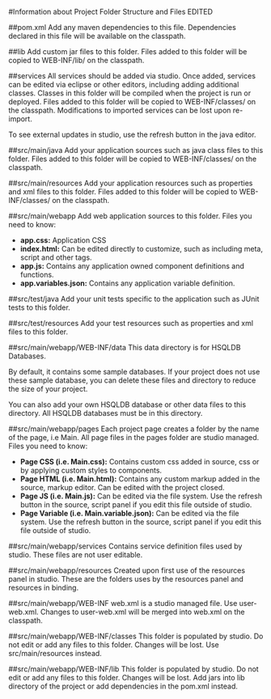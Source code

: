 #Information about Project Folder Structure and Files  EDITED

##pom.xml
  Add any maven dependencies to this file. Dependencies declared in this file will be available on the classpath.

##lib
  Add custom jar files to this folder. Files added to this folder will be copied to WEB-INF/lib/ on the classpath.

##services
  All services should be added via studio. Once added, services can be edited via eclipse or other editors, including adding additional classes. 
  Classes in this folder will be compiled when the project is run or deployed.
  Files added to this folder will be copied to WEB-INF/classes/ on the classpath.
  Modifications to imported services can be lost upon re-import.

  To see external updates in studio, use the refresh button in the java editor.
 
##src/main/java
  Add your application sources such as java class files to this folder. 
  Files added to this folder will be copied to WEB-INF/classes/ on the classpath.
  
##src/main/resources
  Add your application resources such as properties and xml files to this folder. 
  Files added to this folder will be copied to WEB-INF/classes/ on the classpath.

##src/main/webapp
  Add web application sources to this folder.
  Files you need to know:
  - **app.css:** Application CSS
  - **index.html:** Can be edited directly to customize, such as including meta, script and other tags.
  - **app.js:** Contains any application owned component definitions and functions.
  - **app.variables.json:** Contains any application variable definition.

##src/test/java
  Add your unit tests specific to the application such as JUnit tests to this folder.

##src/test/resources
  Add your test resources such as properties and xml files to this folder.

##src/main/webapp/WEB-INF/data
  This data directory is for HSQLDB Databases.
  
  By default, it contains some sample databases.
  If your project does not use these sample database, you can delete these files and directory to reduce the size of your project.

  You can also add your own HSQLDB database or other data files to this directory. All HSQLDB databases must be in this directory.

##src/main/webapp/pages
  Each project page creates a folder by the name of the page, i.e Main. 
  All page files in the pages folder are studio managed. 
  Files you need to know:
  - **Page CSS (i.e. Main.css):** Contains custom css added in source, css or by applying custom styles to components.
  - **Page HTML (i.e. Main.html):** Contains any custom markup added in the source, markup editor. Can be edited with the project closed.
  - **Page JS (i.e. Main.js):** Can be edited via the file system. Use the refresh button in the source, script panel if you edit this file outside of studio.
  - **Page Variable (i.e. Main.variable.json):** Can be edited via the file system. Use the refresh button in the source, script panel if you edit this file outside of studio.

##src/main/webapp/services
  Contains service definition files used by studio. These files are not user editable. 

##src/main/webapp/resources
  Created upon first use of the resources panel in studio. These are the folders uses by the resources panel and resources in binding. 

##src/main/webapp/WEB-INF
  web.xml is a studio managed file. Use user-web.xml. Changes to user-web.xml will be merged into web.xml on the classpath.

##src/main/webapp/WEB-INF/classes
  This folder is populated by studio. Do not edit or add any files to this folder. Changes will be lost. Use src/main/resources instead.

##src/main/webapp/WEB-INF/lib
  This folder is populated by studio. Do not edit or add any files to this folder. Changes will be lost. Add jars into lib directory of the project or add dependencies in the pom.xml instead.
